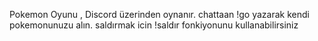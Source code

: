 Pokemon Oyunu , Discord üzerinden oynanır. 
chattaan !go yazarak kendi pokemonunuzu alın. 
saldırmak icin !saldır fonkiyonunu kullanabilirsiniz
